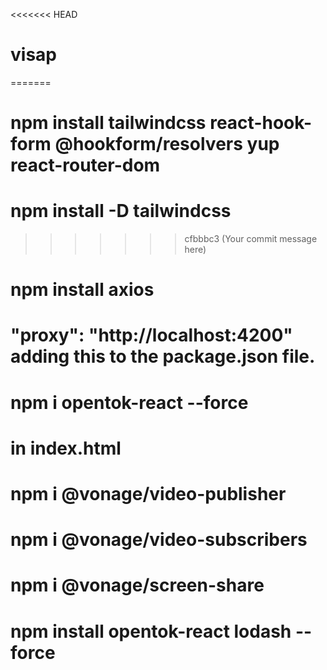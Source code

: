 <<<<<<< HEAD

# visap

=======

# npm install tailwindcss react-hook-form @hookform/resolvers yup react-router-dom

# npm install -D tailwindcss

> > > > > > > cfbbbc3 (Your commit message here)

# npm install axios

# "proxy": "http://localhost:4200" adding this to the package.json file.

# npm i opentok-react --force

# in index.html

# <script src=https://static.opentok.com/v2/js/opentok.min.js></script>

# npm i @vonage/video-publisher

# npm i @vonage/video-subscribers

# npm i @vonage/screen-share

# npm install opentok-react lodash --force

